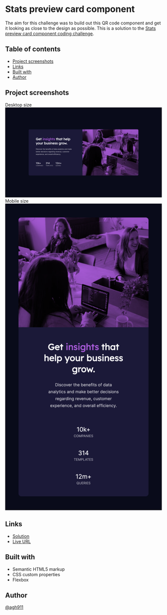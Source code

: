 # Stats preview card component

The aim for this challenge was to build out this QR code component and get it looking as close to the design as possible. This is a solution to the [Stats preview card component coding challenge](https://www.frontendmentor.io/challenges/stats-preview-card-component-8JqbgoU62).

## Table of contents
- [Project screenshots](#project-screenshots)
- [Links](#links)
- [Built with](#built-with)
- [Author](#author)

## Project screenshots
Desktop size
![product-card-desktop-size](images/stats-card-component-desktop.png)
Mobile size
![product-card-mobile-size](images/stats-card-component-mobile.png)

## Links
* [Solution](https://github.com/agh911/Stats-preview-card-component)
* [Live URL](https://agh911.github.io/Stats-preview-card-component)

## Built with
- Semantic HTML5 markup
- CSS custom properties
- Flexbox

## Author
[@agh911](https://www.github.com/agh911)

